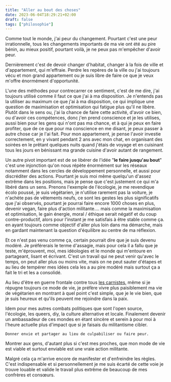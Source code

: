```yaml
---
title: "Aller au bout des choses"
date: 2023-06-04T18:29:21+02:00
draft: false
tags: ["philosophie"]
---
```


Comme tout le monde, j'ai peur du changement. Pourtant c'est une peur irrationnelle, tous les changements importants de ma vie ont été au pire bénin, au mieux positif, pourtant voilà, je ne peux pas m'empêcher d'avoir peur.

Dernièrement c'est de devoir changer d'habitat, changer à la fois de ville et d'appartement, qui m'effraie. Perdre les repères de la ville ou j'ai toujours vécu et mon grand appartement ou je suis libre de faire ce que je veux m'offre énormément d'opportunité.

L'une des méthodes pour contrecarrer ce sentiment, c'est de me dire, j'ai toujours utilisé comme il faut ce que j'ai à ma disposition. Je n'entends pas la utiliser au maximum ce que j'ai à ma disposition, ce qui implique une question de maximisation et optimisation qui fatigue plus qu'il ne libère. Plutôt dans le sens ou, j'ai la chance de faire cette activité, d'avoir ce bien, ou d'avoir ces compétences, donc j'en prend conscience et je les utilises, aussi bien pour les gens qui n'ont pas ma chance, et à qui je peux en faire profiter, que de ce que pour ma conscience en me disant, je peux passer à autre chose car je l'ai fait. Pour mon appartement, je pense l'avoir investie correctement, en y vivant pendant 2 ans avec mon chat, en organisant des soirées en le prêtant quelques nuits quand j'étais de voyage et en cuisinant tous les jours en bénissant ma grande cuisine d'avoir autant de rangement.

Un autre pivot important est de se libérer de l'idée "**le faire jusqu'au bout**" c'est une injonction qu'on nous répète énormément sur les réseaux notamment dans les cercles de développement personnelle, et aussi pour discréditer des actions. Pourtant je suis moi même quelqu'un d'assez extrême dans les positions, mais je pense que c'est justement ce qui m'a libéré dans un sens. Prenons l'exemple de l'écologie, je me revendique écolo poussé, je suis végétarien, je n'utilise rarement pas la voiture, je n'achète pas de vêtements neufs, ce sont les gestes les plus significatifs que j'ai observés, pourtant je pourrai faire encore 1000 choses en plus, devenir vegan, faire plus d'action militante.... mais comme la maximisation et optimisation, le gain énergie, moral / éthique serait négatif et du coup contre-productif, alors pour l'instant je me satisfais à être stable comme ça. en ayant toujours comme objectif d'aller plus loin dans ma démarche, mais en gardant maintenant la question d'équilibre au centre de ma réflexion.

Et ce n'est pas venu comme ça, certain pourrait dire que je suis devenu modéré. Je préférerais le terme d'assagie, mais pour cela il a fallu que je teste, m'éprouvent, moi, mes idéologies et le monde qui m'entoure en partageant, lisant et écrivant. C'est un travail qui ne peut venir qu'avec le temps, on peut aller plus ou moins vite, mais on ne peut sauter d'étapes et au lieu de tempérer mes idées cela les a au pire modéré mais surtout ça a fait le tri et les a consolidé.

Au lieu d'être en guerre frontale contre tous [les carnistes](https://www.urbandictionary.com/define.php?term=carnist), même si je répugne toujours ce mode de vie, je préfère vivre plus paisiblement ma vie de végétarien en montrant à quel point c'est simple, que je le vie bien, que je suis heureux et qu'ils peuvent me rejoindre dans la paix.

Idem pour mes autres combats politiques que sont l'open source, l'écologie, les queers, diy, la culture alternative et locale. Finalement devenir un ambassadeur de ces mondes en étant sincère et serein à pour moi à l'heure actuelle plus d'impact que si je faisais du militantisme cibler.

`Donner envie et partager au lieu de culpabiliser ou faire peur.`

Montrer aux gens, d'autant plus si c'est mes proches, que mon mode de vie est viable et surtout enviable est une vraie action militante.

Malgré cela ça m'arrive encore de manifester et d'enfreindre les règles. C'est indispensable et si personnellement je me suis écarté de cette voie je trouve louable et valide le travail plus extrême de beaucoup de mes confrères et consœurs.
